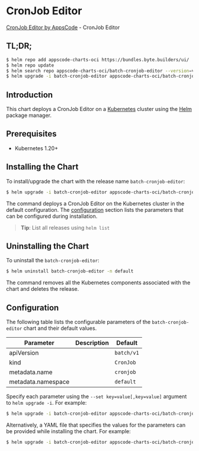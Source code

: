 # CronJob Editor

[CronJob Editor by AppsCode](https://appscode.com) - CronJob Editor

## TL;DR;

```bash
$ helm repo add appscode-charts-oci https://bundles.byte.builders/ui/
$ helm repo update
$ helm search repo appscode-charts-oci/batch-cronjob-editor --version=v0.5.0
$ helm upgrade -i batch-cronjob-editor appscode-charts-oci/batch-cronjob-editor -n default --create-namespace --version=v0.5.0
```

## Introduction

This chart deploys a CronJob Editor on a [Kubernetes](http://kubernetes.io) cluster using the [Helm](https://helm.sh) package manager.

## Prerequisites

- Kubernetes 1.20+

## Installing the Chart

To install/upgrade the chart with the release name `batch-cronjob-editor`:

```bash
$ helm upgrade -i batch-cronjob-editor appscode-charts-oci/batch-cronjob-editor -n default --create-namespace --version=v0.5.0
```

The command deploys a CronJob Editor on the Kubernetes cluster in the default configuration. The [configuration](#configuration) section lists the parameters that can be configured during installation.

> **Tip**: List all releases using `helm list`

## Uninstalling the Chart

To uninstall the `batch-cronjob-editor`:

```bash
$ helm uninstall batch-cronjob-editor -n default
```

The command removes all the Kubernetes components associated with the chart and deletes the release.

## Configuration

The following table lists the configurable parameters of the `batch-cronjob-editor` chart and their default values.

|     Parameter      | Description |        Default        |
|--------------------|-------------|-----------------------|
| apiVersion         |             | <code>batch/v1</code> |
| kind               |             | <code>CronJob</code>  |
| metadata.name      |             | <code>cronjob</code>  |
| metadata.namespace |             | <code>default</code>  |


Specify each parameter using the `--set key=value[,key=value]` argument to `helm upgrade -i`. For example:

```bash
$ helm upgrade -i batch-cronjob-editor appscode-charts-oci/batch-cronjob-editor -n default --create-namespace --version=v0.5.0 --set apiVersion=batch/v1
```

Alternatively, a YAML file that specifies the values for the parameters can be provided while
installing the chart. For example:

```bash
$ helm upgrade -i batch-cronjob-editor appscode-charts-oci/batch-cronjob-editor -n default --create-namespace --version=v0.5.0 --values values.yaml
```
